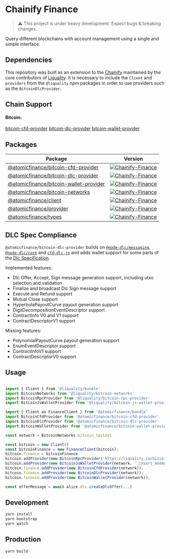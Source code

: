 # Chainify Finance

> :warning: This project is under heavy development. Expect bugs & breaking changes.

Query different blockchains with account management using a single and simple interface.

## Dependencies

This repository was built as an extension to the [Chainify](https://github.com/liquality/chainify) maintained by the core contributors of [Liquality](https://liquality.io). It is necessary to include the `Client` and `providers` from the `@liquality` npm packages in order to use providers such as the `BitcoinDlcProvider`.

## Chain Support

#### Bitcoin:

[bitcoin-cfd-provider](./packages/bitcoin-cfd-provider)
[bitcoin-dlc-provider](./packages/bitcoin-dlc-provider)
[bitcoin-wallet-provider](./packages/bitcoin-wallet-provider)

## Packages

|Package|Version|
|---|---|
|[@atomicfinance/bitcoin-cfd-provider](./packages/bitcoin-cfd-provider)|[![Chainify-Finance](https://img.shields.io/npm/v/@atomicfinance/bitcoin-cfd-provider.svg)](https://npmjs.com/package/@atomicfinance/bitcoin-cfd-provider)|
|[@atomicfinance/bitcoin-dlc-provider](./packages/bitcoin-dlc-provider)|[![Chainify-Finance](https://img.shields.io/npm/v/@atomicfinance/bitcoin-dlc-provider.svg)](https://npmjs.com/package/@atomicfinance/bitcoin-dlc-provider)|
|[@atomicfinance/bitcoin-wallet-provider](./packages/bitcoin-wallet-provider)|[![Chainify-Finance](https://img.shields.io/npm/v/@atomicfinance/bitcoin-wallet-provider.svg)](https://npmjs.com/package/@atomicfinance/bitcoin-wallet-provider)|
|[@atomicfinance/bitcoin-networks](./packages/bitcoin-networks)|[![Chainify-Finance](https://img.shields.io/npm/v/@atomicfinance/bitcoin-networks.svg)](https://npmjs.com/package/@atomicfinance/bitcoin-networks)|
|[@atomicfinance/client](./packages/client)|[![Chainify-Finance](https://img.shields.io/npm/v/@atomicfinance/client.svg)](https://npmjs.com/package/@atomicfinance/client)|
|[@atomicfinance/provider](./packages/provider)|[![Chainify-Finance](https://img.shields.io/npm/v/@atomicfinance/provider.svg)](https://npmjs.com/package/@atomicfinance/provider)
|[@atomicfinance/types](./packages/types)|[![Chainify-Finance](https://img.shields.io/npm/v/@atomicfinance/types.svg)](https://npmjs.com/package/@atomicfinance/types)

## DLC Spec Compliance

`@atomicfinance/bitcoin-dlc-provider` builds on [`@node-dlc/messaging`](https://github.com/AtomicFinance/node-dlc), [`@node-dlc/core`](https://github.com/AtomicFinance/node-dlc) and [`cfd-dlc-js`](https://github.com/p2pderivatives/cfd-dlc-js/) and adds wallet support for some parts of the [Dlc Specification](https://github.com/discreetlogcontracts/dlcspecs).

Implemented features:
- Dlc Offer, Accept, Sign message generation support, including utxo selection and validation
- Finalize and broadcast Dlc Sign message support
- Execute and Refund support
- Mutual Close support
- HyperbolaPayoutCurve payout generation support
- DigitDecompositionEventDescriptor support
- ContractInfo V0 and V1 support
- ContractDescriptorV1 support

Missing features:
- PolynomialPayoutCurve payout generation support
- EnumEventDescriptor support
- ContractInfoV1 support
- ContractDescriptorV0 support

## Usage

```javascript

import { Client } from '@liquality/bundle'
import BitcoinNetworks from '@liquality/bitcoin-networks'
import BitcoinRpcProvider from '@liquality/bitcoin-rpc-provider'
import BitcoinJsWalletProvider from '@liquality/bitcoin-js-wallet-provider'

import { Client as FinanceClient } from '@atomicfinance/bundle'
import BitcoinCfdProvider from '@atomicfinance/bitcoin-cfd-provider'
import BitcoinDlcProvider from '@atomicfinance/bitcoin-dlc-provider'
import BitcoinWalletProvider from '@atomicfinance/bitcoin-wallet-provider'

const network = BitcoinNetworks.bitcoin_testnet

const bitcoin = new Client()
const bitcoinFinance = new FinanceClient(bitcoin);
bitcoin.finance = bitcoinFinance
bitcoin.addProvider(new BitcoinRpcProvider('https://liquality.io/bitcointestnetrpc/', 'bitcoin', 'local321'))
bitcoin.addProvider(new BitcoinJsWalletProvider(network, '_insert_mnemonic_', 'bech32'))
bitcoin.finance.addProvider(new BitcoinCfdProvider(network));
bitcoin.finance.addProvider(new BitcoinDlcProvider(network));
bitcoin.finance.addProvider(new BitcoinWalletProvider(network));

const offerMessage = await alice.dlc.createDlcOffer(...)
```

## Development

```bash
yarn install
yarn bootstrap
yarn watch
```

## Production

```bash
yarn build
```
